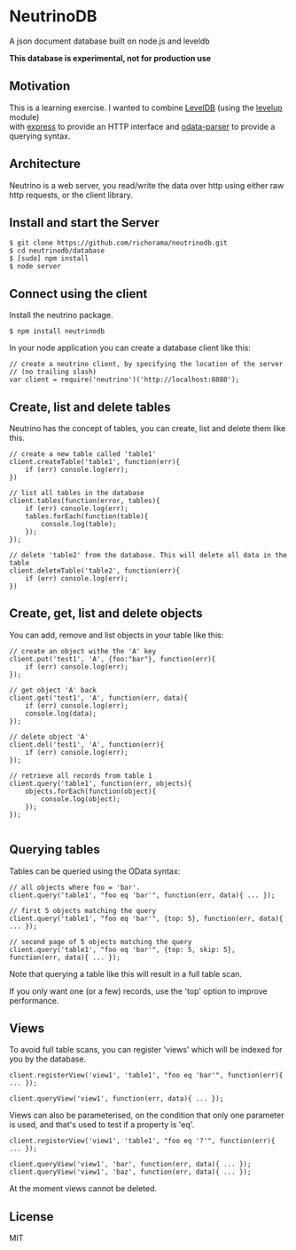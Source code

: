 NeutrinoDB
==========

A json document database built on node.js and leveldb

**This database is experimental, not for production use**

Motivation
----------

This is a learning exercise. I wanted to combine [LevelDB](https://code.google.com/p/leveldb/) (using the [levelup](https://npmjs.org/package/levelup) module)  
with [express](https://npmjs.org/package/express) to provide an HTTP interface and [odata-parser](https://npmjs.org/package/odata-parser) to provide a querying syntax.


Architecture
------------

Neutrino is a web server, you read/write the data over http using either raw http requests, or the client library.

Install and start the Server
----------------------------

```
$ git clone https://github.com/richorama/neutrinodb.git
$ cd neutrinodb/database
$ [sudo] npm install
$ node server
```

Connect using the client
------------------------

Install the neutrino package.

```
$ npm install neutrinodb
```

In your node application you can create a database client like this:

```
// create a neutrino client, by specifying the location of the server 
// (no trailing slash)
var client = require('neutrino')('http://localhost:8080');
```

Create, list and delete tables
------------------------------

Neutrino has the concept of tables, you can create, list and delete them like this.

```
// create a new table called 'table1'
client.createTable('table1', function(err){
	if (err) console.log(err);
})

// list all tables in the database
client.tables(function(error, tables){
	if (err) console.log(err);
	tables.forEach(function(table){
		console.log(table);
	});
});

// delete 'table2' from the database. This will delete all data in the table
client.deleteTable('table2', function(err){
	if (err) console.log(err);
})

```

Create, get, list and delete objects
-------------------------------

You can add, remove and list objects in your table like this:

```
// create an object withe the 'A' key 
client.put('test1', 'A', {foo:"bar"}, function(err){
	if (err) console.log(err);
});
	
// get object 'A' back
client.get('test1', 'A', function(err, data){
	if (err) console.log(err);
	console.log(data); 
});	

// delete object 'A'
client.del('test1', 'A', function(err){
	if (err) console.log(err);
});

// retrieve all records from table 1
client.query('table1', function(err, objects){
	objects.forEach(function(object){
		console.log(object);
	});
});


```

Querying tables
---------------

Tables can be queried using the OData syntax:

```
// all objects where foo = 'bar'.
client.query('table1', "foo eq 'bar'", function(err, data){ ... });

// first 5 objects matching the query
client.query('table1', "foo eq 'bar'", {top: 5}, function(err, data){ ... });

// second page of 5 objects matching the query
client.query('table1', "foo eq 'bar'", {top: 5, skip: 5}, function(err, data){ ... });

```

Note that querying a table like this will result in a full table scan.

If you only want one (or a few) records, use the 'top' option to improve performance.

Views
-----

To avoid full table scans, you can register 'views' which will be indexed for you by the database.

```
client.registerView('view1', 'table1', "foo eq 'bar'", function(err){ ... });

client.queryView('view1', function(err, data){ ... });
```

Views can also be parameterised, on the condition that only one parameter is used, and that's used to test if a property is 'eq'.

```
client.registerView('view1', 'table1', "foo eq '?'", function(err){ ... });

client.queryView('view1', 'bar', function(err, data){ ... });
client.queryView('view1', 'baz', function(err, data){ ... });

```

At the moment views cannot be deleted.


License
-------

MIT